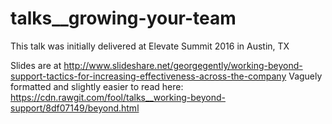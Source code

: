 # talks__growing-your-team
This talk was initially delivered at Elevate Summit 2016 in Austin, TX 

Slides are at http://www.slideshare.net/georgegently/working-beyond-support-tactics-for-increasing-effectiveness-across-the-company
Vaguely formatted and slightly easier to read here: https://cdn.rawgit.com/fool/talks__working-beyond-support/8df07149/beyond.html
